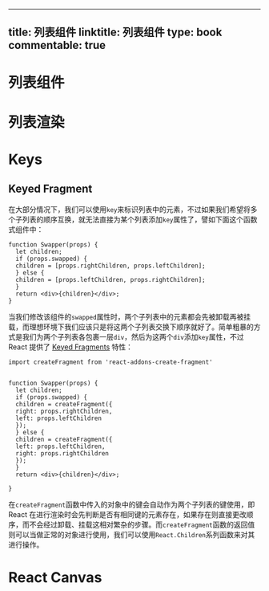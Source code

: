 
---
title: 列表组件
linktitle: 列表组件
type: book
commentable: true
---

# 列表组件

# 列表渲染

# Keys

## Keyed Fragment

在大部分情况下，我们可以使用`key`来标识列表中的元素，不过如果我们希望将多个子列表的顺序互换，就无法直接为某个列表添加`key`属性了，譬如下面这个函数式组件中：

```
function Swapper(props) {
  let children;
  if (props.swapped) {
  children = [props.rightChildren, props.leftChildren];
  } else {
  children = [props.leftChildren, props.rightChildren];
  }
  return <div>{children}</div>;
}
```

当我们修改该组件的`swapped`属性时，两个子列表中的元素都会先被卸载再被挂载，而理想环境下我们应该只是将这两个子列表交换下顺序就好了。简单粗暴的方式是我们为两个子列表各包裹一层`div`，然后为这两个`div`添加`key`属性，不过 React 提供了 [Keyed Fragments](https://facebook.github.io/react/docs/create-fragment.html) 特性：

```
import createFragment from 'react-addons-create-fragment'


function Swapper(props) {
  let children;
  if (props.swapped) {
  children = createFragment({
  right: props.rightChildren,
  left: props.leftChildren
  });
  } else {
  children = createFragment({
  left: props.leftChildren,
  right: props.rightChildren
  });
  }
  return <div>{children}</div>;

}
```

在`createFragment`函数中传入的对象中的键会自动作为两个子列表的键使用，即 React 在进行渲染时会先判断是否有相同键的元素存在，如果存在则直接更改顺序，而不会经过卸载、挂载这相对繁杂的步骤。而`createFragment`函数的返回值则可以当做正常的对象进行使用，我们可以使用`React.Children`系列函数来对其进行操作。

# React Canvas

    